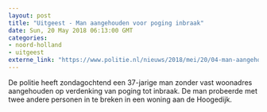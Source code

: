 ```yaml
---
layout: post
title: "Uitgeest - Man aangehouden voor poging inbraak"
date: Sun, 20 May 2018 06:13:00 GMT
categories: 
- noord-holland 
- uitgeest 
externe_link: "https://www.politie.nl/nieuws/2018/mei/20/04-man-aangehouden-voor-poging-inbraak.html"
---
```


De politie heeft  zondagochtend een 37-jarige man zonder vast woonadres aangehouden op verdenking van poging tot inbraak. De man probeerde met twee andere personen in te breken in een woning aan de Hoogedijk.
